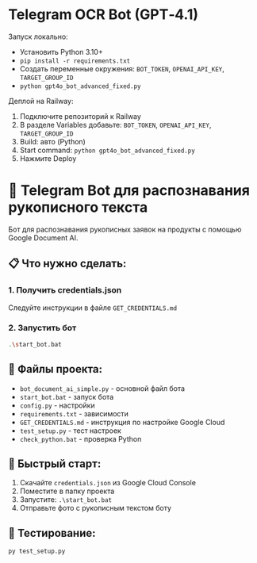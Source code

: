 # Telegram OCR Bot (GPT‑4.1)

Запуск локально:
- Установить Python 3.10+
- `pip install -r requirements.txt`
- Создать переменные окружения: `BOT_TOKEN`, `OPENAI_API_KEY`, `TARGET_GROUP_ID`
- `python gpt4o_bot_advanced_fixed.py`

Деплой на Railway:
1. Подключите репозиторий к Railway
2. В разделе Variables добавьте: `BOT_TOKEN`, `OPENAI_API_KEY`, `TARGET_GROUP_ID`
3. Build: авто (Python)
4. Start command: `python gpt4o_bot_advanced_fixed.py`
5. Нажмите Deploy

# 🤖 Telegram Bot для распознавания рукописного текста

Бот для распознавания рукописных заявок на продукты с помощью Google Document AI.

## 📋 Что нужно сделать:

### 1. Получить credentials.json
Следуйте инструкции в файле `GET_CREDENTIALS.md`

### 2. Запустить бот
```bash
.\start_bot.bat
```

## 📁 Файлы проекта:

- `bot_document_ai_simple.py` - основной файл бота
- `start_bot.bat` - запуск бота
- `config.py` - настройки
- `requirements.txt` - зависимости
- `GET_CREDENTIALS.md` - инструкция по настройке Google Cloud
- `test_setup.py` - тест настроек
- `check_python.bat` - проверка Python

## 🚀 Быстрый старт:

1. Скачайте `credentials.json` из Google Cloud Console
2. Поместите в папку проекта
3. Запустите: `.\start_bot.bat`
4. Отправьте фото с рукописным текстом боту

## 🔧 Тестирование:

```bash
py test_setup.py
``` 
